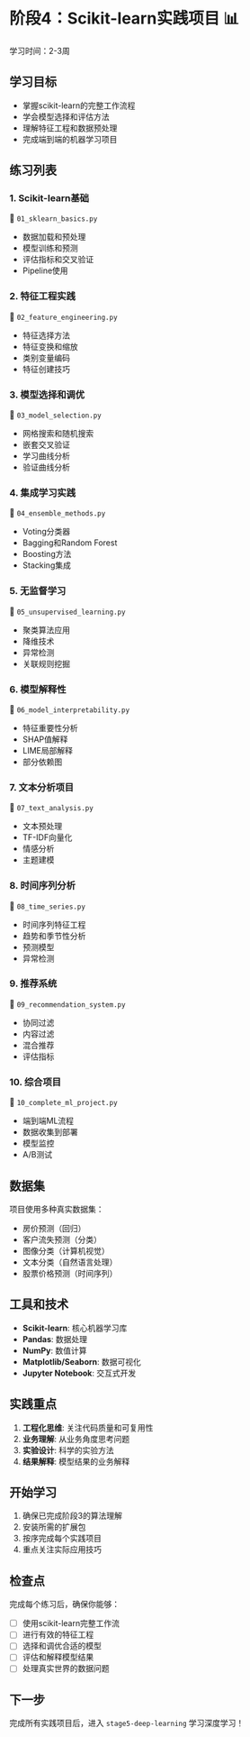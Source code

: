 # 阶段4：Scikit-learn实践项目 📊

学习时间：2-3周

## 学习目标
- 掌握scikit-learn的完整工作流程
- 学会模型选择和评估方法
- 理解特征工程和数据预处理
- 完成端到端的机器学习项目

## 练习列表

### 1. Scikit-learn基础
📁 `01_sklearn_basics.py`
- 数据加载和预处理
- 模型训练和预测
- 评估指标和交叉验证
- Pipeline使用

### 2. 特征工程实践
📁 `02_feature_engineering.py`
- 特征选择方法
- 特征变换和缩放
- 类别变量编码
- 特征创建技巧

### 3. 模型选择和调优
📁 `03_model_selection.py`
- 网格搜索和随机搜索
- 嵌套交叉验证
- 学习曲线分析
- 验证曲线分析

### 4. 集成学习实践
📁 `04_ensemble_methods.py`
- Voting分类器
- Bagging和Random Forest
- Boosting方法
- Stacking集成

### 5. 无监督学习
📁 `05_unsupervised_learning.py`
- 聚类算法应用
- 降维技术
- 异常检测
- 关联规则挖掘

### 6. 模型解释性
📁 `06_model_interpretability.py`
- 特征重要性分析
- SHAP值解释
- LIME局部解释
- 部分依赖图

### 7. 文本分析项目
📁 `07_text_analysis.py`
- 文本预处理
- TF-IDF向量化
- 情感分析
- 主题建模

### 8. 时间序列分析
📁 `08_time_series.py`
- 时间序列特征工程
- 趋势和季节性分析
- 预测模型
- 异常检测

### 9. 推荐系统
📁 `09_recommendation_system.py`
- 协同过滤
- 内容过滤
- 混合推荐
- 评估指标

### 10. 综合项目
📁 `10_complete_ml_project.py`
- 端到端ML流程
- 数据收集到部署
- 模型监控
- A/B测试

## 数据集

项目使用多种真实数据集：
- 房价预测（回归）
- 客户流失预测（分类）
- 图像分类（计算机视觉）
- 文本分类（自然语言处理）
- 股票价格预测（时间序列）

## 工具和技术

- **Scikit-learn**: 核心机器学习库
- **Pandas**: 数据处理
- **NumPy**: 数值计算
- **Matplotlib/Seaborn**: 数据可视化
- **Jupyter Notebook**: 交互式开发

## 实践重点

1. **工程化思维**: 关注代码质量和可复用性
2. **业务理解**: 从业务角度思考问题
3. **实验设计**: 科学的实验方法
4. **结果解释**: 模型结果的业务解释

## 开始学习

1. 确保已完成阶段3的算法理解
2. 安装所需的扩展包
3. 按序完成每个实践项目
4. 重点关注实际应用技巧

## 检查点

完成每个练习后，确保你能够：
- [ ] 使用scikit-learn完整工作流
- [ ] 进行有效的特征工程
- [ ] 选择和调优合适的模型
- [ ] 评估和解释模型结果
- [ ] 处理真实世界的数据问题

## 下一步
完成所有实践项目后，进入 `stage5-deep-learning` 学习深度学习！
